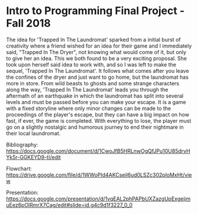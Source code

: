 # Intro to Programming Final Project - Fall 2018

  The idea for 'Trapped In The Laundromat' sparked from a initial burst of creativity where a friend wished for an idea for their game and I immediately said, "Trapped In The Dryer", not knowing what would come of it, but only to give her an idea. This we both found to be a very exciting proposal. She took upon herself said idea to work with, and so I was left to make the sequel, 'Trapped In The Laundromat'. It follows what comes after you leave the confines of the dryer and just want to go home, but the laundromat has more in store. From wild beasts to ghosts and some strange characters along the way, 'Trapped In The Laundromat' leads you through the aftermath of an earthquake in which the laundromat has split into several levels and must be passed before you can make your escape. It is a game with a fixed storyline where only minor changes can be made to the proceedings of the player's escape, but they can have a big impact on how fast, if ever, the game is completed. With everything to lose, the player must go on a slightly nostalgic and humorous journey to end their nightmare in their local laundromat. 
  
Bibliography:
https://docs.google.com/document/d/1CwoJfB5HRLnwOgQfJPu10U85drvHYk5r-GGKEYD9-tI/edit 
  
Flowchart:
https://drive.google.com/file/d/1WWoPId4AKCseil6ud0LSZc302ploMxHt/view 
  
Presentation:
https://docs.google.com/presentation/d/1vqEAL2phPAPbUXZazgUpExgejimuEez6pOlRmrX7Cag/edit#slide=id.g4c9d1f3227_0_0

